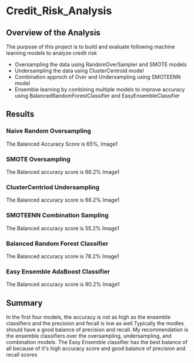 # Credit_Risk_Analysis
## Overview of the Analysis
The purpose of this project is to build and evaluate following machine learning models to analyze credit risk
* Oversampling the data using RandomOverSampler and SMOTE models
* Undersampling the data using ClusterCentroid model
* Combination approch of Over and Undersampling using SMOTEENN model
* Ensemble learning by combining multiple models to improve accuracy using BalancedRandomForestClassifier and EasyEnsembleClassifier

## Results
### Naive Random Oversampling
The Balanced Accuracy Score is 65%, 
Image1

### SMOTE Oversampling
The Balanced accuracy score is 66.2%
Image1

### ClusterCentriod Undersampling
The Balanced accuracy score is 66.2%
Image1

### SMOTEENN Combination Sampling
The Balanced accuracy score is 55.2%
Image1


### Balanced Random Forest Classifier 
The Balanced accuracy score is 78.2%
Image1


### Easy Ensemble AdaBoost Classifier
The Balanced accuracy score is 90.2%
Image1


## Summary
In the first four models, the accuracy is not as high as the ensemble classifiers and the precision and fecall is low as well.Typically the modles should have a good balance of precision and recall. 
My recommendation is  the ensemble classifiers over the oversampling, undersampling, and combination models. The Easy Ensemble classifier has the best balance of all because of it's high accuracy score and good balance of precision and recall scores
